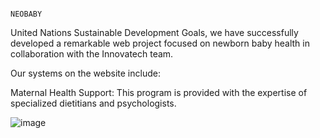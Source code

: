                                                                                       NEOBABY
United Nations Sustainable Development Goals, we have successfully developed a remarkable web project focused on newborn baby health in collaboration with the Innovatech team.

Our systems on the website include:

Maternal Health Support: This program is provided with the expertise of specialized dietitians and psychologists.

![image](https://github.com/erencsknn/NeoBaby/assets/111982944/831333f5-b78d-4104-ba9e-22afc9d5efcc)
